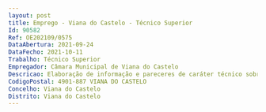 ```yaml
--- 
layout: post
title: Emprego - Viana do Castelo - Técnico Superior
Id: 90582
Ref: OE202109/0575
DataAbertura: 2021-09-24
DataFecho: 2021-10-11
Trabalho: Técnico Superior
Empregador: Câmara Municipal de Viana do Castelo
Descricao: Elaboração de informação e pareceres de caráter técnico sobre processos e viabilidade de construção  conceção e realização de projetos de obras, tais como edifícios, preparando, organizando, e superintendendo a sua construção, manutenção e reparação, conceção de projetos de estrutura e fundações, escavação e contenção periférica, redes interiores de águas e esgotos, rede de incêndio e rede de gás  conceção e análise de projetos de arruamentos, drenagem de águas pluviais e de águas domésticas e abastecimento de águas relativos a operações de loteamentos urbanos  estudo se necessário, do terreno e do local mais adequado para a construção da obra  execução dos cálculos, assegurando a residência e a estabilidade da obra considerada, e tendo em atenção fatores como a natureza dos materiais de construção a utilizar, pressões de água, resistência aos ventos, a sismos e mudanças de temperatura  preparação do programa e coordenação das operações à medida que os trabalhos prosseguem  preparação, organização e superintendência dos trabalhos de manutenção e reparação de construções existentes  fiscalização e direção técnica de obras  realização de vistorias técnicas  colaboração e participação em equipas multidisciplinares para elaboração de projetos para obras de complexa ou elevada importância técnica ou económica  conceção e realização de planos de obras, estabelecendo estimativas de custo e orçamentos, planos de trabalho e especificações, indicando o tipo de materiais, máquinas e outros equipamentos necessários  preparação dos elementos necessários para lançamento de empreitadas nomeadamente elaboração do programa de concurso e caderno de encargos.
CodigoPostal: 4901-887 VIANA DO CASTELO
Concelho: Viana do Castelo
Distrito: Viana do Castelo
--- 
```

